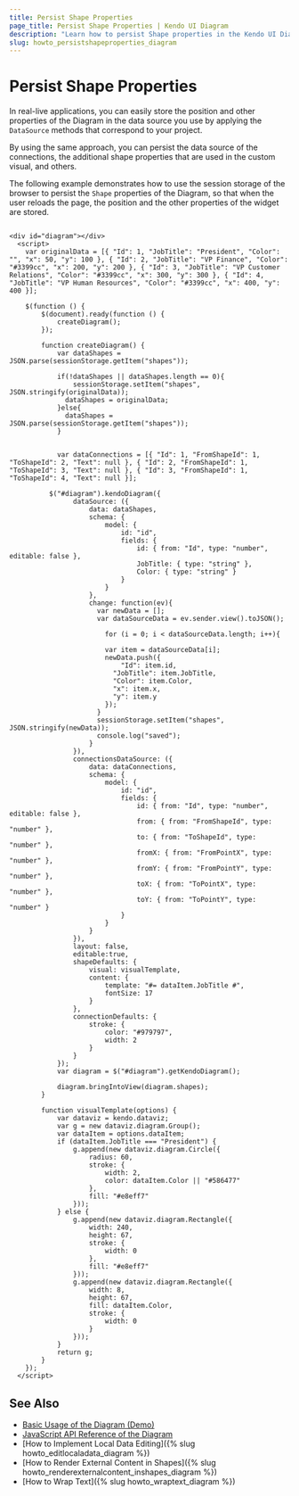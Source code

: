 ```yaml
---
title: Persist Shape Properties
page_title: Persist Shape Properties | Kendo UI Diagram
description: "Learn how to persist Shape properties in the Kendo UI Diagram widget."
slug: howto_persistshapeproperties_diagram
---
```


# Persist Shape Properties

In real-live applications, you can easily store the position and other properties of the Diagram in the data source you use by applying the `DataSource` methods that correspond to your project.

By using the same approach, you can persist the data source of the connections, the additional shape properties that are used in the custom visual, and others.

The following example demonstrates how to use the session storage of the browser to persist the `Shape` properties of the Diagram, so that when the user reloads the page, the position and the other properties of the widget are stored.

```dojo

<div id="diagram"></div>
  <script>
    var originalData = [{ "Id": 1, "JobTitle": "President", "Color": "", "x": 50, "y": 100 }, { "Id": 2, "JobTitle": "VP Finance", "Color": "#3399cc", "x": 200, "y": 200 }, { "Id": 3, "JobTitle": "VP Customer Relations", "Color": "#3399cc", "x": 300, "y": 300 }, { "Id": 4, "JobTitle": "VP Human Resources", "Color": "#3399cc", "x": 400, "y": 400 }];

    $(function () {
        $(document).ready(function () {
            createDiagram();
        });

        function createDiagram() {
          	var dataShapes = JSON.parse(sessionStorage.getItem("shapes"));

          	if(!dataShapes || dataShapes.length == 0){
          		sessionStorage.setItem("shapes", JSON.stringify(originalData));
              dataShapes = originalData;
            }else{
              dataShapes = JSON.parse(sessionStorage.getItem("shapes"));
            }


            var dataConnections = [{ "Id": 1, "FromShapeId": 1, "ToShapeId": 2, "Text": null }, { "Id": 2, "FromShapeId": 1, "ToShapeId": 3, "Text": null }, { "Id": 3, "FromShapeId": 1, "ToShapeId": 4, "Text": null }];

          $("#diagram").kendoDiagram({
                dataSource: ({
                    data: dataShapes,
                    schema: {
                        model: {
                            id: "id",
                            fields: {
                                id: { from: "Id", type: "number", editable: false },
                                JobTitle: { type: "string" },
                                Color: { type: "string" }
                            }
                        }
                    },
                    change: function(ev){
                      var newData = [];
                      var dataSourceData = ev.sender.view().toJSON();

                    	for (i = 0; i < dataSourceData.length; i++){

                        var item = dataSourceData[i];
                      	newData.push({
                        	"Id": item.id,
                          "JobTitle": item.JobTitle,
                          "Color": item.Color,
                          "x": item.x,
                          "y": item.y
                        });
                      }
                      sessionStorage.setItem("shapes", JSON.stringify(newData));
                      console.log("saved");
                    }
                }),
                connectionsDataSource: ({
                    data: dataConnections,
                    schema: {
                        model: {
                            id: "id",
                            fields: {
                                id: { from: "Id", type: "number", editable: false },
                                from: { from: "FromShapeId", type: "number" },
                                to: { from: "ToShapeId", type: "number" },
                                fromX: { from: "FromPointX", type: "number" },
                                fromY: { from: "FromPointY", type: "number" },
                                toX: { from: "ToPointX", type: "number" },
                                toY: { from: "ToPointY", type: "number" }
                            }
                        }
                    }
                }),
                layout: false,
              	editable:true,
                shapeDefaults: {
                    visual: visualTemplate,
                    content: {
                        template: "#= dataItem.JobTitle #",
                        fontSize: 17
                    }
                },
                connectionDefaults: {
                    stroke: {
                        color: "#979797",
                        width: 2
                    }
                }
            });
            var diagram = $("#diagram").getKendoDiagram();

            diagram.bringIntoView(diagram.shapes);
        }

        function visualTemplate(options) {
            var dataviz = kendo.dataviz;
            var g = new dataviz.diagram.Group();
            var dataItem = options.dataItem;
            if (dataItem.JobTitle === "President") {
                g.append(new dataviz.diagram.Circle({
                    radius: 60,
                    stroke: {
                        width: 2,
                        color: dataItem.Color || "#586477"
                    },
                    fill: "#e8eff7"
                }));
            } else {
                g.append(new dataviz.diagram.Rectangle({
                    width: 240,
                    height: 67,
                    stroke: {
                        width: 0
                    },
                    fill: "#e8eff7"
                }));
                g.append(new dataviz.diagram.Rectangle({
                    width: 8,
                    height: 67,
                    fill: dataItem.Color,
                    stroke: {
                        width: 0
                    }
                }));
            }
            return g;
        }
    });
  </script>

```

## See Also

* [Basic Usage of the Diagram (Demo)](https://demos.telerik.com/kendo-ui/diagram/index)
* [JavaScript API Reference of the Diagram](/api/javascript/dataviz/ui/diagram)
* [How to Implement Local Data Editing]({% slug howto_editlocaladata_diagram %})
* [How to Render External Content in Shapes]({% slug howto_renderexternalcontent_inshapes_diagram %})
* [How to Wrap Text]({% slug howto_wraptext_diagram %})
